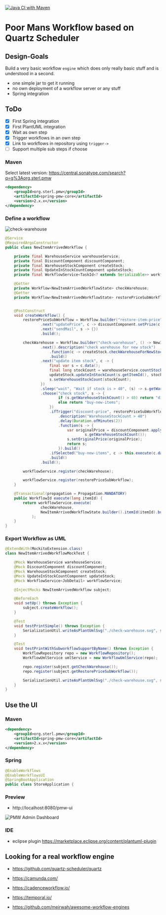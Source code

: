 [![Java CI with Maven](https://github.com/sterlp/pmw/actions/workflows/maven.yml/badge.svg)](https://github.com/sterlp/pmw/actions/workflows/maven.yml)

# Poor Mans Workflow based on Quartz Scheduler

## Design-Goals

Build a very basic workflow `engine` which does only really basic stuff and is understood in a second.

-   one simple jar to get it running
-   no own deployment of a workflow server or any stuff
-   Spring integration

## ToDo

-   [x] First Spring integration
-   [x] First PlantUML integration
-   [x] Wait as own step
-   [x] Trigger workflows in an own step
-   [x] Link to workflows in repository using `trigger->`
-   [ ] Support multiple sub steps if choose

### Maven

Select latest version: https://central.sonatype.com/search?q=g%3Aorg.sterl.pmw

```xml
<dependency>
    <groupId>org.sterl.pmw</groupId>
    <artifactId>spring-pmw-core</artifactId>
    <version>2.x.x</version>
</dependency>
```

### Define a workflow

![check-warehouse](/example/check-warehouse.svg)

```java
@Service
@RequiredArgsConstructor
public class NewItemArrivedWorkflow {

    private final WarehouseService warehouseService;
    private final DiscountComponent discountComponent;
    private final WarehouseStockComponent createStock;
    private final UpdateInStockCountComponent updateStock;
    private final WorkflowService<TaskId<? extends Serializable>> workflowService;

    @Getter
    private Workflow<NewItemArrivedWorkflowState> checkWarehouse;
    @Getter
    private Workflow<NewItemArrivedWorkflowState> restorePriceSubWorkflow;


    @PostConstruct
    void createWorkflow() {
        restorePriceSubWorkflow = Workflow.builder("restore-item-price", () -> NewItemArrivedWorkflowState.builder().build())
                .next("updatePrice", c -> discountComponent.setPrize(c.data().getItemId(), c.data().getOriginalPrice()))
                .next("sendMail", s -> {})
                .build();

        checkWarehouse = Workflow.builder("check-warehouse", () -> NewItemArrivedWorkflowState.builder().build())
                .next().description("check warehouse for new stock")
                    .function(c -> createStock.checkWarehouseForNewStock(c.data().getItemId()))
                    .build()
                .next("update item stock", c -> {
                    final var s = c.data();
                    final long stockCount = warehouseService.countStock(s.getItemId());
                    updateStock.updateInStockCount(s.getItemId(), stockCount);
                    s.setWarehouseStockCount(stockCount);
                })
                .sleep("wait", "Wait if stock is > 40", (s) -> s.getWarehouseStockCount() > 40 ? Duration.ofMinutes(2) : Duration.ZERO)
                .choose("check stock", s -> {
                        if (s.getWarehouseStockCount() > 40) return "discount-price";
                        else return "buy-new-items";
                    })
                    .ifTrigger("discount-price", restorePriceSubWorkflow)
                        .description("WarehouseStockCount > 40")
                        .delay(Duration.ofMinutes(2))
                        .function(s -> {
                            var originalPrice = discountComponent.applyDiscount(s.getItemId(),
                                    s.getWarehouseStockCount());
                            s.setOriginalPrice(originalPrice);
                            return s;
                        }).build()
                    .ifSelected("buy-new-items", c -> this.execute(c.data().getItemId()))
                    .build()
                .build();

        workflowService.register(checkWarehouse);

        workflowService.register(restorePriceSubWorkflow);
    }

    @Transactional(propagation = Propagation.MANDATORY)
    public WorkflowId execute(long itemId) {
        return workflowService.execute(
                checkWarehouse,
                NewItemArrivedWorkflowState.builder().itemId(itemId).build()
            );
    }
}
```

### Export Workflow as UML

```java
@ExtendWith(MockitoExtension.class)
class NewItemArrivedWorkflowMockTest {

    @Mock WarehouseService warehouseService;
    @Mock DiscountComponent discountComponent;
    @Mock WarehouseStockComponent createStock;
    @Mock UpdateInStockCountComponent updateStock;
    @Mock WorkflowService<JobDetail> workflowService;

    @InjectMocks NewItemArrivedWorkflow subject;

    @BeforeEach
    void setUp() throws Exception {
        subject.createWorkflow();
    }

    @Test
    void testPrintSimple() throws Exception {
        SerializationUtil.writeAsPlantUmlSvg("./check-warehouse.svg", subject.getCheckWarehouse());
    }

    @Test
    void testPrintWithSubworkflowSupportByName() throws Exception {
        WorkflowRepository repo = new WorkflowRepository();
        WorkflowUmlService umlService = new WorkflowUmlService(repo);

        repo.register(subject.getCheckWarehouse());
        repo.register(subject.getRestorePriceSubWorkflow());

        SerializationUtil.writeAsPlantUmlSvg("./check-warehouse.svg", subject.getCheckWarehouse().getName(), umlService);
    }
}
```

## Use the UI

### Maven

```xml
<dependency>
    <groupId>org.sterl.pmw</groupId>
    <artifactId>spring-pmw-core</artifactId>
    <version>2.x.x</version>
</dependency>
```

### Spring

```java
@EnableWorkflows
@EnableWorkflowsUI
@SpringBootApplication
public class StoreApplication {
```

### Preview

-   http://localhost:8080/pmw-ui

![PMW Admin Dashboard](/pmw-admin-dashboard-ui.png)

### IDE

-   eclipse plugin https://marketplace.eclipse.org/content/plantuml-plugin

## Looking for a real workflow engine

-   https://github.com/quartz-scheduler/quartz
-   https://camunda.com/
-   https://cadenceworkflow.io/
-   https://temporal.io/

-   https://github.com/meirwah/awesome-workflow-engines

